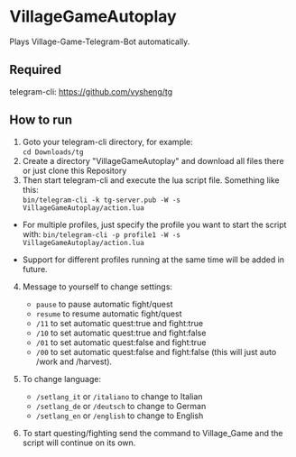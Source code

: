 # VillageGameAutoplay
Plays Village-Game-Telegram-Bot automatically.
## Required
telegram-cli:
https://github.com/vysheng/tg
## How to run
1. Goto your telegram-cli directory, for example:  
`cd Downloads/tg`
2. Create a directory "VillageGameAutoplay" and download all files there or just clone this Repository
3. Then start telegram-cli and execute the lua script file. Something like this:  
`bin/telegram-cli -k tg-server.pub -W -s VillageGameAutoplay/action.lua`

- For multiple profiles, just specify the profile you want to start the script with:
`bin/telegram-cli -p profile1 -W -s VillageGameAutoplay/action.lua`

- Support for different profiles running at the same time will be added in future.

4. Message to yourself to change settings:
	- `pause` to pause automatic fight/quest 
	- `resume` to resume automatic fight/quest 
	- `/11` to set automatic quest:true  and fight:true
	- `/10` to set automatic quest:true  and fight:false
	- `/01` to set automatic quest:false and fight:true
	- `/00` to set automatic quest:false and fight:false (this will just auto /work and /harvest).

5. To change language:
	- `/setlang_it` or `/italiano` to change to Italian
	- `/setlang_de` or `/deutsch` to change to German
	- `/setlang_en` or `/english` to change to English

6. To start questing/fighting send the command to Village_Game and the script will continue on its own.
